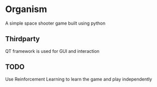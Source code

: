 # Organism

A simple space shooter game built using python

## Thirdparty 
  QT framework is used for GUI and interaction 
  
  
## TODO

  Use Reinforcement Learning to learn the game and play independently
